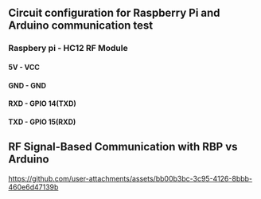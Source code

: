 ## Circuit configuration for Raspberry Pi and Arduino communication test

### Raspbery pi - HC12 RF Module

#### 5V - VCC
#### GND - GND
#### RXD - GPIO 14(TXD)
#### TXD - GPIO 15(RXD)



## RF Signal-Based Communication with RBP vs Arduino

https://github.com/user-attachments/assets/bb00b3bc-3c95-4126-8bbb-460e6d47139b

